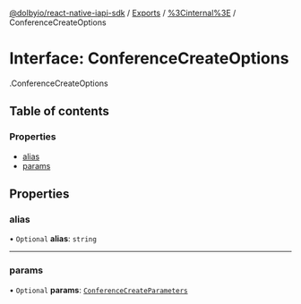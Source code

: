 [@dolbyio/react-native-iapi-sdk](../README.md) / [Exports](../modules.md) / [%3Cinternal%3E](../modules/_internal_.md) / ConferenceCreateOptions

# Interface: ConferenceCreateOptions

[<internal>](../modules/_internal_.md).ConferenceCreateOptions

## Table of contents

### Properties

- [alias](_internal_.ConferenceCreateOptions.md#alias)
- [params](_internal_.ConferenceCreateOptions.md#params)

## Properties

### alias

• `Optional` **alias**: `string`

___

### params

• `Optional` **params**: [`ConferenceCreateParameters`](_internal_.ConferenceCreateParameters.md)
